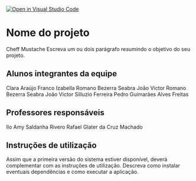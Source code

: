 [![Open in Visual Studio Code](https://classroom.github.com/assets/open-in-vscode-718a45dd9cf7e7f842a935f5ebbe5719a5e09af4491e668f4dbf3b35d5cca122.svg)](https://classroom.github.com/online_ide?assignment_repo_id=10875766&assignment_repo_type=AssignmentRepo)
# Nome do projeto
Cheff Mustache
Escreva um ou dois  parágrafo resumindo o objetivo do seu projeto.

## Alunos integrantes da equipe

Clara Araújo Franco
Izabella Romano Bezerra Seabra
João Victor Romano Bezerra Seabra
João Victor Silluzio Ferreira
Pedro Guimarães Alves Freitas

## Professores responsáveis

Ilo Amy Saldanha Rivero
Rafael Glater da Cruz Machado

## Instruções de utilização

Assim que a primeira versão do sistema estiver disponível, deverá complementar com as instruções de utilização. Descreva como instalar eventuais dependências e como executar a aplicação.
